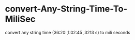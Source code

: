 # convert-Any-String-Time-To-MiliSec
convert any string time (36:20 ,1:02:45 ,3213 s) to mili seconds
